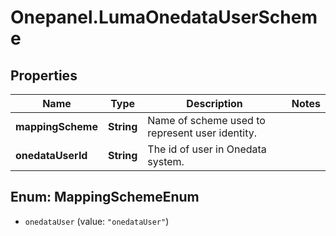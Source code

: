 # Onepanel.LumaOnedataUserScheme

## Properties
Name | Type | Description | Notes
------------ | ------------- | ------------- | -------------
**mappingScheme** | **String** | Name of scheme used to represent user identity. | 
**onedataUserId** | **String** | The id of user in Onedata system. | 


<a name="MappingSchemeEnum"></a>
## Enum: MappingSchemeEnum


* `onedataUser` (value: `"onedataUser"`)




